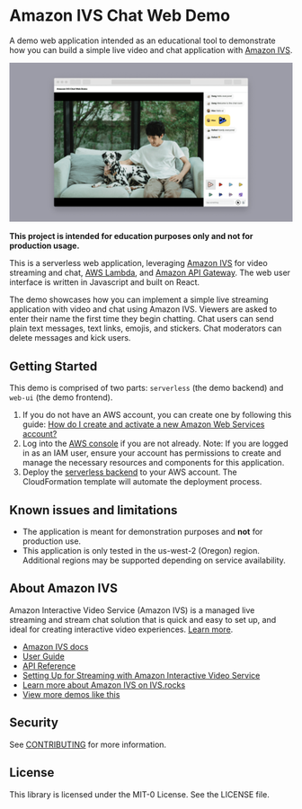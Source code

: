 # Amazon IVS Chat Web Demo

A demo web application intended as an educational tool to demonstrate how you can build a simple live video and chat application with [Amazon IVS](https://aws.amazon.com/ivs/).

<img src="app-screenshot.png" alt="Amazon IVS Chat Web Demo" />

**This project is intended for education purposes only and not for production usage.**

This is a serverless web application, leveraging [Amazon IVS](https://aws.amazon.com/ivs/) for video streaming and chat, [AWS Lambda](https://aws.amazon.com/lambda/), and [Amazon API Gateway](https://aws.amazon.com/api-gateway/). The web user interface is written in Javascript and built on React.

The demo showcases how you can implement a simple live streaming application with video and chat using Amazon IVS. Viewers are asked to enter their name the first time they begin chatting. Chat users can send plain text messages, text links, emojis, and stickers. Chat moderators can delete messages and kick users.

## Getting Started

This demo is comprised of two parts: `serverless` (the demo backend) and `web-ui` (the demo frontend).

1. If you do not have an AWS account, you can create one by following this guide: [How do I create and activate a new Amazon Web Services account?](https://aws.amazon.com/premiumsupport/knowledge-center/create-and-activate-aws-account/)
2. Log into the [AWS console](https://console.aws.amazon.com/) if you are not already. Note: If you are logged in as an IAM user, ensure your account has permissions to create and manage the necessary resources and components for this application.
3. Deploy the [serverless backend](./serverless/README.md) to your AWS account. The CloudFormation template will automate the deployment process.

## Known issues and limitations

* The application is meant for demonstration purposes and **not** for production use.
* This application is only tested in the us-west-2 (Oregon) region. Additional regions may be supported depending on service availability.

## About Amazon IVS
Amazon Interactive Video Service (Amazon IVS) is a managed live streaming and stream chat solution that is quick and easy to set up, and ideal for creating interactive video experiences. [Learn more](https://aws.amazon.com/ivs/).

* [Amazon IVS docs](https://docs.aws.amazon.com/ivs/)
* [User Guide](https://docs.aws.amazon.com/ivs/latest/userguide/)
* [API Reference](https://docs.aws.amazon.com/ivs/latest/APIReference/)
* [Setting Up for Streaming with Amazon Interactive Video Service](https://aws.amazon.com/blogs/media/setting-up-for-streaming-with-amazon-ivs/)
* [Learn more about Amazon IVS on IVS.rocks](https://ivs.rocks/)
* [View more demos like this](https://ivs.rocks/examples)

## Security

See [CONTRIBUTING](CONTRIBUTING.md#security-issue-notifications) for more information.

## License

This library is licensed under the MIT-0 License. See the LICENSE file.